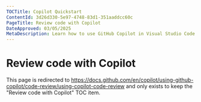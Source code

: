 ```yaml
---
TOCTitle: Copilot Quickstart
ContentId: 3d26d330-5e97-4748-83d1-351aaddcc60c
PageTitle: Review code with Copilot
DateApproved: 03/05/2025
MetaDescription: Learn how to use GitHub Copilot in Visual Studio Code to review code.
---
```

# Review code with Copilot

This page is redirected to https://docs.github.com/en/copilot/using-github-copilot/code-review/using-copilot-code-review and only exists to keep the "Review code with Copilot" TOC item.
